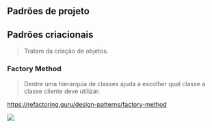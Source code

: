 ## Padrões de projeto
## Padrões criacionais
> Tratam da criação de objetos.

### Factory Method
> Dentre uma hierarquia de classes ajuda a escolher qual classe a classe cliente deve utilizar.

https://refactoring.guru/design-patterns/factory-method

![](https://refactoring.guru/images/patterns/diagrams/factory-method/structure.png)